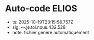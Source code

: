 # Auto-code ELIOS
- ts: 2025-10-19T23:15:58.757Z
- sig: ∞.je.toi.nous.432.528
- note: fichier généré automatiquement